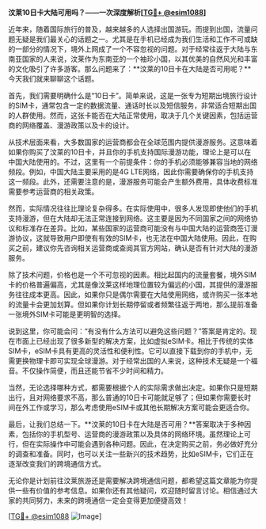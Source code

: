 **汶莱10日卡大陆可用吗？——一次深度解析[[TG💪+ @esim1088](https://t.me/s/esim1088)]**

近年来，随着国际旅行的普及，越来越多的人选择出国游玩。而提到出国，流量问题无疑是我们最关心的话题之一。尤其是在手机已经成为我们生活和工作不可或缺的一部分的情况下，境外上网成了一个不容忽视的问题。对于经常往返于大陆与东南亚国家的人来说，汶莱作为东南亚的一个袖珍小国，以其优美的自然风光和丰富的文化吸引了许多游客。那么问题来了：**汶莱的10日卡在大陆是否可用呢？**今天我们就来聊聊这个话题。

首先，我们需要明确什么是“10日卡”。简单来说，这是一张专为短期出境旅行设计的SIM卡，通常包含一定的数据流量、通话时长以及短信服务，非常适合短期出国的人群使用。然而，这张卡能否在大陆正常使用，取决于几个关键因素，包括运营商的网络覆盖、漫游政策以及卡的设计。

从技术层面来看，大多数国家的运营商都会在全球范围内提供漫游服务。这意味着如果你购买了汶莱的10日卡，并且你的手机支持国际漫游功能，理论上是可以在中国大陆使用的。不过，这里有一个前提条件：你的手机必须能够兼容当地的网络频段。例如，中国大陆主要采用的是4G LTE网络，因此你需要确保你的手机支持这一频段。此外，还需要注意的是，漫游服务可能会产生额外费用，具体收费标准需要参考运营商的相关政策。

然而，实际情况往往比理论复杂得多。在实际使用中，很多人发现即使他们的手机支持漫游，但在大陆却无法正常连接到网络。这主要是因为不同国家之间的网络协议和标准存在差异。比如，某些国家的运营商可能没有与中国大陆的运营商签订漫游协议，这就导致用户即使有有效的SIM卡，也无法在中国大陆使用。因此，在购买之前，建议你先咨询相关运营商或查阅其官方网站，确认是否有针对大陆的漫游服务。

除了技术问题，价格也是一个不可忽视的因素。相比起国内的流量套餐，境外SIM卡的价格普遍偏高，尤其是像汶莱这样地理位置较为偏远的小国，其提供的漫游服务往往成本更高。因此，如果你只是偶尔需要在大陆使用网络，或许购买一张本地的流量卡会更加划算。但如果你计划长期停留或者频繁往返于两地，那么提前准备一张境外SIM卡可能是更明智的选择。

说到这里，你可能会问：“有没有什么方法可以避免这些问题？”答案是肯定的。现在市面上已经出现了很多新型的解决方案，比如虚拟eSIM卡。相比于传统的实体SIM卡，eSIM卡具有更高的灵活性和便利性。它可以直接下载到你的手机中，无需更换物理卡即可实现全球漫游。对于经常出国的人来说，这种技术无疑是一个福音。不仅操作简便，而且还能节省不少时间和精力。

当然，无论选择哪种方式，都需要根据个人的实际需求做出决定。如果你只是短期出行，且对网络要求不高，那么普通的10日卡可能就足够了；但如果你需要长时间在外工作或学习，那么考虑使用eSIM卡或其他长期解决方案可能会更适合你。

最后，让我们总结一下。**汶莱的10日卡在大陆是否可用？**答案取决于多种因素，包括你的手机型号、运营商的漫游政策以及具体的网络环境。虽然理论上可行，但在实际操作中可能会遇到各种问题。因此，在决定购买之前，务必做好充分的调查和准备。同时，也可以关注一些新兴的技术趋势，比如eSIM卡，它们正在逐渐改变我们的跨境通信方式。

无论你是计划前往汶莱旅游还是需要解决跨境通信问题，都希望这篇文章能为你提供一些有价值的参考信息。如果你还有其他疑问，欢迎随时留言讨论。相信通过大家的共同努力，未来的跨境通信一定会变得更加便捷高效！

[[TG💪+ @esim1088](https://t.me/s/esim1088) ![Image](https://i.postimg.cc/4NQfJmqS/Snipaste-2025-05-13-00-14-12.png)]